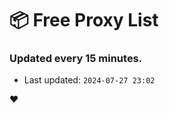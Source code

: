 # :package: Free Proxy List
### Updated every 15 minutes.

- Last updated: `2024-07-27 23:02`

:heart:
